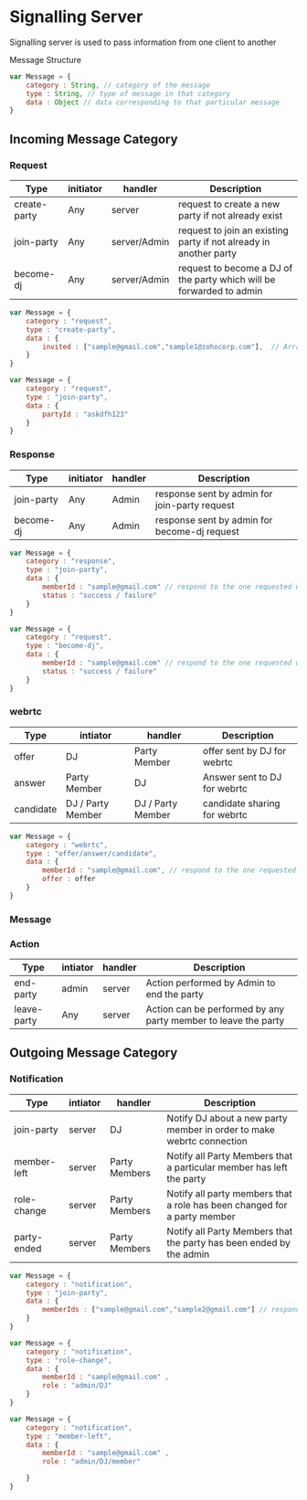 # Signalling Server

Signalling server is used to pass information from one client to another

Message Structure

```js
var Message = {
    category : String, // category of the message 
    type : String, // type of message in that category
    data : Object // data corresponding to that particular message
}
```

## Incoming Message Category 

### Request

| Type         | initiator | handler      | Description                                                          |
|--------------|-----------|--------------|----------------------------------------------------------------------|
| create-party | Any       | server       | request to create a new party if not already exist                   |
| join-party   | Any       | server/Admin | request to join an existing party if not already in another party    |
| become-dj    | Any       | server/Admin | request to become a DJ of the party which will be forwarded to admin |

```js
var Message = {
    category : "request", 
    type : "create-party", 
    data : {
        invited : ["sample@gmail.com","sample1@zohocorp.com"],  // Array of mail id
    }
}
```

```js
var Message = {
    category : "request", 
    type : "join-party", 
    data : {
        partyId : "askdfh123"
    }
}
```


### Response

| Type       | initiator | handler | Description                                   |
|------------|-----------|---------|-----------------------------------------------|
| join-party | Any       | Admin   | response sent by admin for join-party request |
| become-dj  | Any       | Admin   | response sent by admin for become-dj request  |

```js
var Message = {
    category : "response", 
    type : "join-party", 
    data : {
        memberId : "sample@gmail.com" // respond to the one requested with its mail Id
        status : "success / failure"  
    }
}
```

```js
var Message = {
    category : "request", 
    type : "become-dj", 
    data : {
        memberId : "sample@gmail.com" // respond to the one requested with its mail Id
        status : "success / failure"  
    }
}
```


### webrtc

| Type      | intiator          | handler           | Description                  |
|-----------|-------------------|-------------------|------------------------------|
| offer     | DJ                | Party Member      | offer sent by DJ for webrtc  |
| answer    | Party Member      | DJ                | Answer sent to DJ for webrtc |
| candidate | DJ / Party Member | DJ / Party Member | candidate sharing for webrtc |

```js
var Message = {
    category : "webrtc", 
    type : "offer/answer/candidate", 
    data : {
        memberId : "sample@gmail.com", // respond to the one requested with its mail Id
        offer : offer
    }
}
```


### Message


### Action

| Type        | intiator | handler | Description                                                    |
|-------------|----------|---------|----------------------------------------------------------------|
| end-party   | admin    | server  | Action performed by Admin to end the party                     |
| leave-party | Any      | server  | Action can be performed by any party member to leave the party |


## Outgoing Message Category

### Notification

| Type        | intiator | handler       | Description                                                              |
|-------------|----------|---------------|--------------------------------------------------------------------------|
| join-party  | server   | DJ            | Notify DJ about a new party member in order to make webrtc connection    |
| member-left | server   | Party Members | Notify all Party Members that a particular member has left the party     |
| role-change | server   | Party Members | Notify all party members that a role has been changed for a party member |
| party-ended | server   | Party Members | Notify all Party Members that the party has been ended by the admin      |

```js
var Message = {
    category : "notification", 
    type : "join-party", 
    data : {
        memberIds : ["sample@gmail.com","sample2@gmail.com"] // respond to the one requested with its mail Id
    }
}
```

```js
var Message = {
    category : "notification", 
    type : "role-change", 
    data : {
        memberId : "sample@gmail.com" ,
        role : "admin/DJ"
    }
}
```

```js
var Message = {
    category : "notification", 
    type : "member-left", 
    data : {
        memberId : "sample@gmail.com" ,
        role : "admin/DJ/member"

    }
}
```